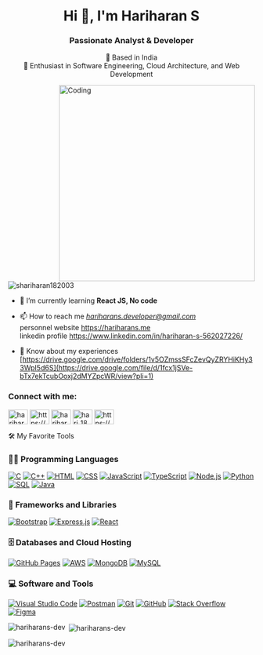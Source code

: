 <h1 align="center">Hi 👋, I'm Hariharan S</h1>
<h3 align="center">Passionate Analyst & Developer</h3>
<p align="center">
  📍 Based in India <br>
  🚀 Enthusiast in Software Engineering, Cloud Architecture, and Web Development
</p>

<img align="right" alt="Coding" width="400" src="https://cdn.dribbble.com/users/50886/screenshots/2710024/coding.gif">

<p align="left"> <img src="https://komarev.com/ghpvc/?username=shariharan182003&label=Profile%20views&color=0e75b6&style=flat" alt="shariharan182003" /> </p>

- 🌱 I’m currently learning **React JS, No code**

- 📫 How to reach me *hariharans.developer@gmail.com* </br>personnel website https://hariharans.me </br>linkedin profile https://www.linkedin.com/in/hariharan-s-562027226/

- 📄 Know about my experiences [https://drive.google.com/drive/folders/1v5OZmssSFcZevQyZRYHiKHy33WpI5d6S](https://drive.google.com/file/d/1fcx1jSVe-bTx7ekTcubOoxj2dMYZpcWR/view?pli=1)

<h3 align="left">Connect with me:</h3>
<p align="left">
<a href="https://twitter.com/HariHar24773831/" target="blank"><img align="center" src="https://raw.githubusercontent.com/rahuldkjain/github-profile-readme-generator/master/src/images/icons/Social/twitter.svg" alt="hariharans" height="30" width="40" /></a>
<a href="https://www.linkedin.com/in/hariharan-s-562027226/" target="blank"><img align="center" src="https://raw.githubusercontent.com/rahuldkjain/github-profile-readme-generator/master/src/images/icons/Social/linked-in-alt.svg" alt="https://www.linkedin.com/in/hariharan-s-562027226/" height="30" width="40" /></a>
<a href="https://instagram.com/hariharan_s182003" target="blank"><img align="center" src="https://raw.githubusercontent.com/rahuldkjain/github-profile-readme-generator/master/src/images/icons/Social/instagram.svg" alt="hariharan_s182003" height="30" width="40" /></a>
<a href="https://www.codechef.com/users/hari_182003" target="blank"><img align="center" src="https://cdn.jsdelivr.net/npm/simple-icons@3.1.0/icons/codechef.svg" alt="hari_182003" height="30" width="40" /></a>
<a href="https://www.hackerrank.com/https://www.hackerrank.com/shariharan182003" target="blank"><img align="center" src="https://raw.githubusercontent.com/rahuldkjain/github-profile-readme-generator/master/src/images/icons/Social/hackerrank.svg" alt="https://www.hackerrank.com/shariharan182003" height="30" width="40" /></a>
</p>

<div>
<!-- Favorite Tools -->
🛠 My Favorite Tools
 <h3>👨‍💻 Programming Languages</h3>
 <p>
  <a href="#"><img alt="C" src="https://img.shields.io/badge/-C-283593?style=flat-square&logo=c&logoColor=white"></a>
  <a href="#"><img alt="C++" src="https://img.shields.io/badge/-C++-00549D?style=flat-square&logo=cplusplus&logoColor=white"></a>
  <a href="#"><img alt="HTML" src="https://img.shields.io/badge/-HTML-E34F26.svg?style=flat-square&logo=html5&logoColor=white"></a>
  <a href="#"><img alt="CSS" src="https://img.shields.io/badge/-CSS-264de4.svg?style=flat-square&logo=css3&logoColor=white"></a>
  <a href="#"><img alt="JavaScript" src="https://img.shields.io/badge/-JavaScript-F7DF1E.svg?style=flat-square&logo=javascript&logoColor=black"></a>
  <a href="#"><img alt="TypeScript" src="https://img.shields.io/badge/TypeScript-007ACC.svg?logo=typescript&logoColor=white"></a>
  <a href="#"><img alt="Node.js" src="https://img.shields.io/badge/Node.js-43853D.svg?style=flat-square&logo=node.js&logoColor=white"></a>
  <a href="#"><img alt="Python" src="https://img.shields.io/badge/Python-14354C.svg?style=flat-square&logo=python&logoColor=yellow"></a>
  <a href="#"><img alt="SQL" src="https://custom-icon-badges.demolab.com/badge/SQL-025E8C.svg?style=flat-square&logo=database&logoColor=white"></a>
   <a href="#"><img alt="Java" src="https://custom-icon-badges.demolab.com/badge/Java-025E8C.svg?style=flat-square&logo=java&logoColor=white"></a>
 </p>
 <h3>🧰 Frameworks and Libraries</h3>
 <p>
  <a href="#"><img alt="Bootstrap" src="https://img.shields.io/badge/Bootstrap-7952B3.svg?style=flat-square&logo=bootstrap&logoColor=white"></a>
  <a href="#"><img alt="Express.js" src="https://img.shields.io/badge/Express.js-404d59.svg?style=flat-square&logo=express&logoColor=white"></a>
  <a href="#"><img alt="React" src="https://img.shields.io/badge/React-20232a.svg?style=flat-square&logo=react&logoColor=%2361DAFB"></a>           
 </p>
 <h3>🗄 Databases and Cloud Hosting</h3>
  <a href="#"><img alt="GitHub Pages" src="https://img.shields.io/badge/GitHub%20Pages-327FC7.svg?style=flat-square&logo=github&logoColor=white"></a>
  <a href="#"><img alt="AWS" src="https://img.shields.io/badge/Amazon_AWS-232F3E?style=flat-square&logo=amazon-aws&logoColor=white"></a>
  <a href="#"><img alt="MongoDB" src ="https://img.shields.io/badge/MongoDB-4ea94b.svg?style=flat-square&logo=mongodb&logoColor=white"></a>
  <a href="#"><img alt="MySQL" src="https://img.shields.io/badge/MySQL-00f.svg?style=flat-square&logo=mysql&logoColor=white"></a>
  
 <h3>💻 Software and Tools</h3>
 <p>
  <a href="#"><img alt="Visual Studio Code" src="https://img.shields.io/badge/Visual%20Studio%20Code-0078d7.svg?style=flat-square&logo=visual-studio-code&logoColor=white"></a>
  <a href="#"><img alt="Postman" src="https://img.shields.io/badge/Postman-FF6C37?style=flat-square&logo=postman&logoColor=white"></a>
  <a href="#"><img alt="Git" src="https://img.shields.io/badge/Git-F05033.svg?style=flat-square&logo=git&logoColor=white"></a>
  <a href="#"><img alt="GitHub" src="https://img.shields.io/badge/GitHub-000000.svg?style=flat-square&logo=github&logoColor=white"></a>
  <a href="#"><img alt="Stack Overflow" src="https://img.shields.io/badge/-Stack%20Overflow-FE7A16?style=flat-square&logo=stack-overflow&logoColor=white"></a>
  <a href="#"><img alt="Figma" src="https://img.shields.io/badge/-Figma-000000?style=flat-square&logo=figma&logoColor=white"></a>
 </p>

</div>

<p><img align="left" src="https://github-readme-stats.vercel.app/api/top-langs?username=hariharans-dev&show_icons=true&locale=en&layout=compact" alt="hariharans-dev" /></p>

<p>&nbsp;<img align="center" src="https://github-readme-stats.vercel.app/api?username=hariharans-dev&show_icons=true&locale=en" alt="hariharans-dev" /></p>

<p><img align="center" src="https://github-readme-streak-stats.herokuapp.com/?user=hariharans-dev&" alt="hariharans-dev" /></p>
